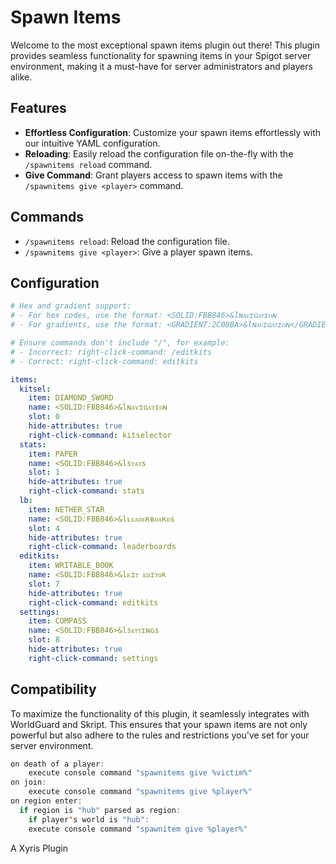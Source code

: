 # Spawn Items

Welcome to the most exceptional spawn items plugin out there! This plugin provides seamless functionality for spawning items in your Spigot server environment, making it a must-have for server administrators and players alike.

## Features

- **Effortless Configuration**: Customize your spawn items effortlessly with our intuitive YAML configuration.
- **Reloading**: Easily reload the configuration file on-the-fly with the `/spawnitems reload` command.
- **Give Command**: Grant players access to spawn items with the `/spawnitems give <player>` command.

## Commands

- `/spawnitems reload`: Reload the configuration file.
- `/spawnitems give <player>`: Give a player spawn items.

## Configuration

```yaml
# Hex and gradient support:
# - For hex codes, use the format: <SOLID:FBB846>&lɴᴀᴠɪɢᴀᴛɪᴏɴ
# - For gradients, use the format: <GRADIENT:2C08BA>&lɴᴀᴠɪɢᴀᴛɪᴏɴ</GRADIENT:028A97>

# Ensure commands don't include "/", for example:
# - Incorrect: right-click-command: /editkits
# - Correct: right-click-command: editkits

items:
  kitsel:
    item: DIAMOND_SWORD
    name: <SOLID:FBB846>&lɴᴀᴠɪɢᴀᴛɪᴏɴ
    slot: 0
    hide-attributes: true
    right-click-command: kitselector
  stats:
    item: PAPER
    name: <SOLID:FBB846>&lsᴛᴀᴛs
    slot: 1
    hide-attributes: true
    right-click-command: stats
  lb:
    item: NETHER_STAR
    name: <SOLID:FBB846>&lʟᴇᴀᴅᴇʀʙᴏᴀʀᴅs
    slot: 4
    hide-attributes: true
    right-click-command: leaderboards
  editkits:
    item: WRITABLE_BOOK
    name: <SOLID:FBB846>&lᴋɪᴛ ᴇᴅɪᴛᴏʀ
    slot: 7
    hide-attributes: true
    right-click-command: editkits
  settings:
    item: COMPASS
    name: <SOLID:FBB846>&lsᴇᴛᴛɪɴɢs
    slot: 8
    hide-attributes: true
    right-click-command: settings
```

## Compatibility

To maximize the functionality of this plugin, it seamlessly integrates with WorldGuard and Skript. This ensures that your spawn items are not only powerful but also adhere to the rules and restrictions you've set for your server environment.

```java
on death of a player:
    execute console command "spawnitems give %victim%"
on join:
    execute console command "spawnitems give %player%"
on region enter:
  if region is "hub" parsed as region:
    if player's world is "hub":
    execute console command "spawnitem give %player%"
```

A Xyris Plugin
